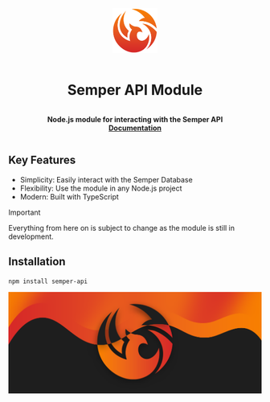 <div align="center" style="display:grid;place-items:center;">

<p>
  <a href="https://discord.gg/smpr" target="_blank"><img width="90" src="https://raw.githubusercontent.com/SemperCommunity/semper-api-module/main/assets/SemperCommunity.png?sanitize=true">
  </a>
</p>

<h1>Semper API Module</h1>

<p>
  <strong>Node.js module for interacting with the Semper API<br>
    <a href="https://github.com/SemperCommunity/semper-api-module/blob/main/docs/docs.md">
  Documentation
  </a>
  </strong>
</p>
</div>

## Key Features

- Simplicity: Easily interact with the Semper Database
- Flexibility: Use the module in any Node.js project
- Modern: Built with TypeScript

>[!IMPORTANT]
> Everything from here on is subject to change as the module is still in development.

## Installation

```bash
npm install semper-api
```

![Semper API Module](https://raw.githubusercontent.com/SemperCommunity/semper-api-module/main/assets/Profile_Banner.png)
